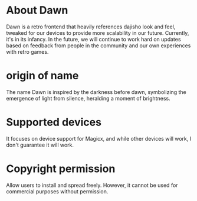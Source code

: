 # About Dawn

Dawn is a retro frontend that heavily references dajisho look and feel, tweaked for our devices to provide more scalability in our future. Currently, it\'s in its infancy. In the future, we will continue to work hard on updates based on feedback from people in the community and our own experiences with retro games.

# origin of name

The name Dawn is inspired by the darkness before dawn, symbolizing the emergence of light from silence, heralding a moment of brightness.

# Supported devices

It focuses on device support for Magicx, and while other devices will work, I don't guarantee it will work.

# Copyright permission

Allow users to install and spread freely.
However, it cannot be used for commercial purposes without permission.
